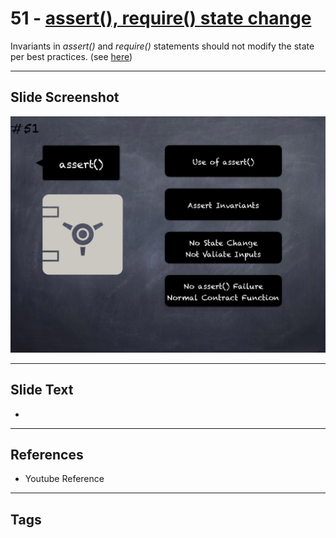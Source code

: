 # 51 - [assert(), require() state change](assert(),%20require()%20state%20change.md)
Invariants in _assert()_ and _require()_ statements should not modify the state per best practices. (see [here](https://swcregistry.io/docs/SWC-110))

___
## Slide Screenshot
![051.png](../images/pitfalls_and_best_practices101/051.png)
___
## Slide Text
- 
___
## References
- Youtube Reference
___
## Tags